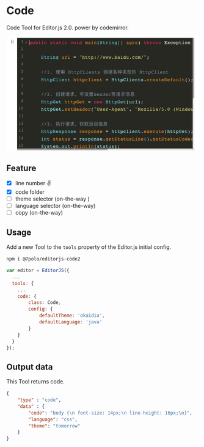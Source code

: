 # Code
Code Tool for Editor.js 2.0. power by codemirror.

![](./assert/demo.png)

## Feature
+ [x] line number ✌️
+ [x] code folder
+ [ ] theme selector (on-the-way )
+ [ ] language selector (on-the-way)
+ [ ] copy (on-the-way)

## Usage

Add a new Tool to the `tools` property of the Editor.js initial config.

```
npm i @7polo/editorjs-code2
```

```javascript
var editor = EditorJS({
  ...
  tools: {
    ...
    code: {
        class: Code,
        config: {
            defaultTheme: 'okaidia',
            defaultLanguage: 'java'
        }
    }
  }
});
```

## Output data

This Tool returns code.

```json
{
    "type" : "code",
    "data" : {
        "code": "body {\n font-size: 14px;\n line-height: 16px;\n}",
        "language": "css",
        "theme": "tomorrow"
    }
}
```


